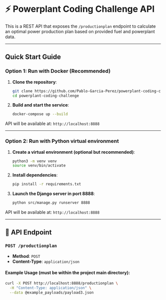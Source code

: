 # ⚡ Powerplant Coding Challenge API

This is a REST API that exposes the `/productionplan` endpoint to calculate an optimal power production plan based on provided fuel and powerplant data.

---

## Quick Start Guide

### Option 1: Run with Docker (Recommended)

1.  **Clone the repository**:
    ```bash
    git clone https://github.com/Pablo-Garcia-Perez/powerplant-coding-challenge
    cd powerplant-coding-challenge
    ```

2.  **Build and start the service**:
    ```bash
    docker-compose up --build
    ```

API will be available at: `http://localhost:8888`

---

### Option 2: Run with Python virtual environment

1.  **Create a virtual environment (optional but recommended)**:
    ```bash
    python3 -m venv venv
    source venv/bin/activate
    ```

2.  **Install dependencies**:
    ```bash
    pip install -r requirements.txt
    ```

3.  **Launch the Django server in port 8888**:
    ```bash
    python src/manage.py runserver 8888
    ```

API will be available at: `http://localhost:8888`

---

## 📌 API Endpoint

### `POST /productionplan`

* **Method**: `POST`
* **Content-Type**: `application/json`

#### Example Usage (must be within the project main directory):

```bash
curl -X POST http://localhost:8888/productionplan \
  -H "Content-Type: application/json" \
  --data @example_payloads/payload3.json
  ```